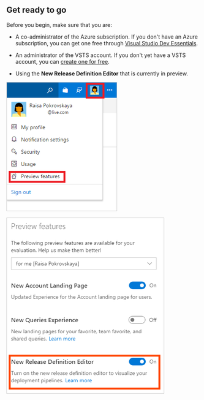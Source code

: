 ## Get ready to go

Before you begin, make sure that you are:

* A co-administrator of the Azure subscription. If you don't have an Azure subscription, you can get one free through [Visual Studio Dev Essentials](https://www.visualstudio.com/dev-essentials/).

* An administrator of the VSTS account. If you don't yet have a VSTS account, you can [create one for free](https://go.microsoft.com/fwlink/?LinkId=307137).

* Using the **New Release Definition Editor** that is currently in preview.

 ![preview features action in profile menu](_img/preview-features-action-in-profile-menu.png)

 ![new release definition editor preview on](_img/new-release-definition-editor-preview-on.png)
